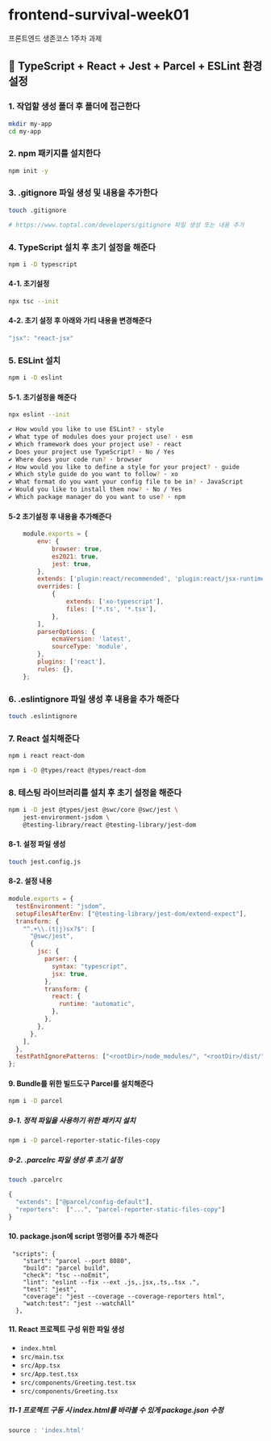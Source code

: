 # frontend-survival-week01

프론트엔드 생존코스 1주차 과제

## 📒 TypeScript + React + Jest + Parcel + ESLint 환경설정

### 1. 작업할 생성 폴더 후 폴더에 접근한다

```bash
mkdir my-app
cd my-app
```

### 2. npm 패키지를 설치한다

```bash
npm init -y
```

### 3. .gitignore 파일 생성 및 내용을 추가한다

```bash
touch .gitignore

# https://www.toptal.com/developers/gitignore 파일 생성 또는 내용 추가 
```

### 4. TypeScript 설치 후 초기 설정을 해준다

```bash
npm i -D typescript
```

#### 4-1. 초기설정

```bash
npx tsc --init
```

#### 4-2. 초기 설정 후 아래와 가티 내용을 변경해준다

```javascript
"jsx": "react-jsx"
```

### 5. ESLint 설치

```bash
npm i -D eslint
```

#### 5-1. 초기설정을 해준다

```bash
npx eslint --init

✔ How would you like to use ESLint? · style
✔ What type of modules does your project use? · esm
✔ Which framework does your project use? · react
✔ Does your project use TypeScript? · No / Yes
✔ Where does your code run? · browser
✔ How would you like to define a style for your project? · guide
✔ Which style guide do you want to follow? · xo
✔ What format do you want your config file to be in? · JavaScript
✔ Would you like to install them now? · No / Yes
✔ Which package manager do you want to use? · npm
```

#### 5-2 초기설정 후 내용을 추가해준다

```javascript
    module.exports = {
        env: {
            browser: true,
            es2021: true,
            jest: true,
        },
        extends: ['plugin:react/recommended', 'plugin:react/jsx-runtime', 'xo'],
        overrides: [
            {
                extends: ['xo-typescript'],
                files: ['*.ts', '*.tsx'],
            },
        ],
        parserOptions: {
            ecmaVersion: 'latest',
            sourceType: 'module',
        },
        plugins: ['react'],
        rules: {},
    };
```

### 6. .eslintignore 파일 생성 후 내용을 추가 해준다

```bash
touch .eslintignore
```

### 7. React 설치해준다

```bash
npm i react react-dom

npm i -D @types/react @types/react-dom
```

### 8. 테스팅 라이브러리를 설치 후 초기 설정을 해준다

``` bash
npm i -D jest @types/jest @swc/core @swc/jest \
    jest-environment-jsdom \
    @testing-library/react @testing-library/jest-dom
```

#### 8-1. 설정 파일 생성

```bash
touch jest.config.js
```

#### 8-2. 설정 내용

``` javascript
module.exports = {
  testEnvironment: "jsdom",
  setupFilesAfterEnv: ["@testing-library/jest-dom/extend-expect"],
  transform: {
    "^.+\\.(t|j)sx?$": [
      "@swc/jest",
      {
        jsc: {
          parser: {
            syntax: "typescript",
            jsx: true,
          },
          transform: {
            react: {
              runtime: "automatic",
            },
          },
        },
      },
    ],
  },
  testPathIgnorePatterns: ["<rootDir>/node_modules/", "<rootDir>/dist/"],
};
```

#### 9. Bundle를 위한 빌드도구 Parcel를 설치해준다

```bash
npm i -D parcel
```

##### 9-1. 정적 파일을 사용하기 위한 패키지 설치

```bash
npm i -D parcel-reporter-static-files-copy
```

##### 9-2. .parcelrc 파일 생성 후 초기 설정

```bash
touch .parcelrc 
```

```javascript
{
  "extends": ["@parcel/config-default"],
  "reporters":  ["...", "parcel-reporter-static-files-copy"]
}
```

#### 10. package.json에 script 명령어를 추가 해준다

```javascrit
 "scripts": {
    "start": "parcel --port 8080",
    "build": "parcel build",
    "check": "tsc --noEmit",
    "lint": "eslint --fix --ext .js,.jsx,.ts,.tsx .",
    "test": "jest",
    "coverage": "jest --coverage --coverage-reporters html",
    "watch:test": "jest --watchAll"
  },
```

#### 11. React 프로젝트 구성 위한 파일 생성

- `index.html`
- `src/main.tsx`
- `src/App.tsx`
- `src/App.test.tsx`
- `src/components/Greeting.test.tsx`
- `src/components/Greeting.tsx`

##### 11-1 프로젝트 구동 시 index.html를 바라볼 수 있게 package.json 수정

```javascript
source : 'index.html'
```
